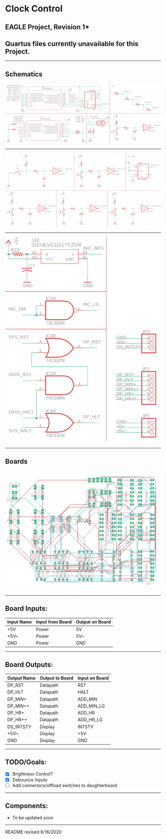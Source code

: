 # Clock Control

## EAGLE Project, Revision 1*
## Quartus files currently unavailable for this Project.

---

## Schematics

![Control Schematic 1](images/control_sch_rev1_muxes_light.png)

---

![Control Schematic 2](images/control_sch_rev1_switches_light.png)

---

![Control Schematic 3](images/control_sch_rev1_misc_light.png)

---

## Boards

![Control Board 1](images/control_brd_rev1_full_light.png)

---

## Board Inputs:

| Input Name | Input from Board | Output on Board |
| --- | --- | --- |
| +5V | Power | 5V |
| +5V~ | Power | 5V~ |
| GND | Power | GND |

---

## Board Outputs:

| Output Name | Output to Board | Input on Board |
| --- | --- | --- |
| DP_RST | Datapath | RST |
| DP_HLT | Datapath | HALT |
| DP_MIN+ | Datapath | ADD_MIN |
| DP_MIN++ | Datapath | ADD_MIN_LG |
| DP_HR+ | Datapath | ADD_HR |
| DP_HR++ | Datapath | ADD_HR_LG |
| DS_INTSTY | Display | INTSTY |
| +5V~ | Display | +5V |
| GND | Display | GND |

---

## TODO/Goals:
- [x] Brightness Control?
- [x] Debounce Inputs
- [ ] Add connectors/offload switches to daughterboard

---

## Components:

- To be updated soon

---

README revised 6/16/2020

